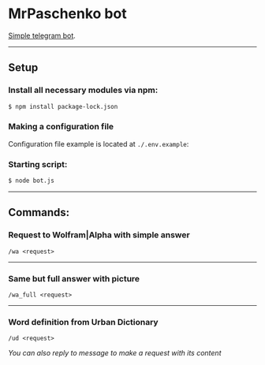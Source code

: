 # MrPaschenko bot
[Simple telegram bot](https://t.me/MrPaschenko_bot).
***
## Setup
### Install all necessary modules via npm: 
```bash
$ npm install package-lock.json
```
### Making a configuration file
Configuration file example is located at `./.env.example`:
### Starting script: 
```bash
$ node bot.js
```
***
## Commands:
### Request to Wolfram|Alpha with simple answer
```
/wa <request>
```
***
### Same but full answer with picture
```
/wa_full <request>
```
***
### Word definition from Urban Dictionary
```
/ud <request>
```
_You can also reply to message to make a request with its content_
